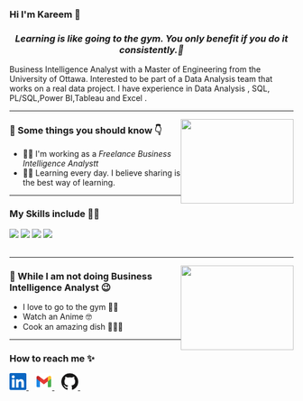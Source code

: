 ### Hi I'm Kareem 👋

<h3 align="center"><em>Learning is like going to the gym. You only benefit if you do it consistently.💯</em></h3>

<p>Business Intelligence Analyst  with a Master of Engineering from the University of Ottawa. Interested to be part of a Data Analysis team that works on a real data project. I have experience in Data Analysis , SQL, PL/SQL,Power BI,Tableau and Excel .</p>

<hr>
<img align="right" src="https://media.giphy.com/media/8DTnuPhxv0m4w/giphy.gif" height="150px" width="200px">
<h3>🚀 Some things you should know 👇</h3>
<ul>
<li>👨‍🔬 I'm working as a <em>Freelance Business Intelligence Analystt</em></li>
<li>👨‍🎓 Learning every day. I believe sharing is the best way of learning.</li>
</ul>
<hr>

<h3>My Skills include 👨‍💻</h3>
<div>
    <img src="https://img.shields.io/badge/python-%2314354C.svg?style=for-the-badge&logo=python&logoColor=white">
    <img src="https://img.shields.io/badge/postgres-%23316192.svg?style=for-the-badge&logo=postgresql&logoColor=white">
    <img src="https://img.shields.io/badge/scikit--learn-%23F7931E.svg?style=for-the-badge&logo=scikit-learn&logoColor=white">
    <img src="https://img.shields.io/badge/pandas-%23150458.svg?style=for-the-badge&logo=pandas&logoColor=white">
   
</div>
<br>
<hr>

<img align="right" src="https://thumbs.gfycat.com/WigglyDopeyLeopardseal-max-1mb.gif" height="150px" width="200px">
<h3>🦄 While I am not doing Business Intelligence Analyst 😉</h3>
<ul>
    <li>I love to go to the gym 🏋️‍♂️</li>
    <li>Watch an Anime 🤓</li>
    <li>Cook an amazing dish 👨‍🍳😋</li>
</ul>
<hr>

<h3>How to reach me ✨</h3>
<div>
    <a href="https://www.linkedin.com/in/kareem-bakli-b48228138/">
        <img src="assets\linkedin.svg" width="30px">
    </a>&nbsp;&nbsp;
    <a href="mailto: kareematifbakly@gmail.com">
        <img src="assets\gmail.svg" width="30px">
    </a>&nbsp;&nbsp;
    <a href="https://github.com/kareematif-bakli">
        <img src="assets\github.svg" width="30px">
    </a>&nbsp;&nbsp;
</div>
